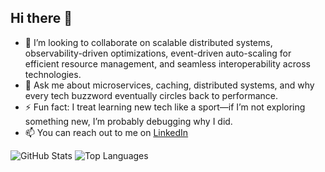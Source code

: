 ## Hi there 👋

<!--
**samsond/samsond** is a ✨ _special_ ✨ repository because its `README.md` (this file) appears on your GitHub profile.

Here are some ideas to get you started:

- 🔭 I’m currently working on ...
- 🌱 I’m currently learning ...
- 👯 I’m looking to collaborate on ...
- 🤔 I’m looking for help with ...
- 💬 Ask me about ...
- 📫 How to reach me: ...
- 😄 Pronouns: ...
- ⚡ Fun fact: ...
-->

- 👯 I’m looking to collaborate on scalable distributed systems, observability-driven optimizations, event-driven auto-scaling for efficient resource management, and seamless interoperability across technologies.
- 💬 Ask me about microservices, caching, distributed systems, and why every tech buzzword eventually circles back to performance.
- ⚡ Fun fact: I treat learning new tech like a sport—if I’m not exploring something new, I’m probably debugging why I did.
- 📫 You can reach out to me on [LinkedIn](https://www.linkedin.com/in/samson-desta/)

![GitHub Stats](https://github-readme-stats.vercel.app/api?username=samsond&show_icons=true&theme=dark&count_private=true)
![Top Languages](https://github-readme-stats.vercel.app/api/top-langs/?username=samsond&layout=compact&theme=dark&count_private=true)



  

